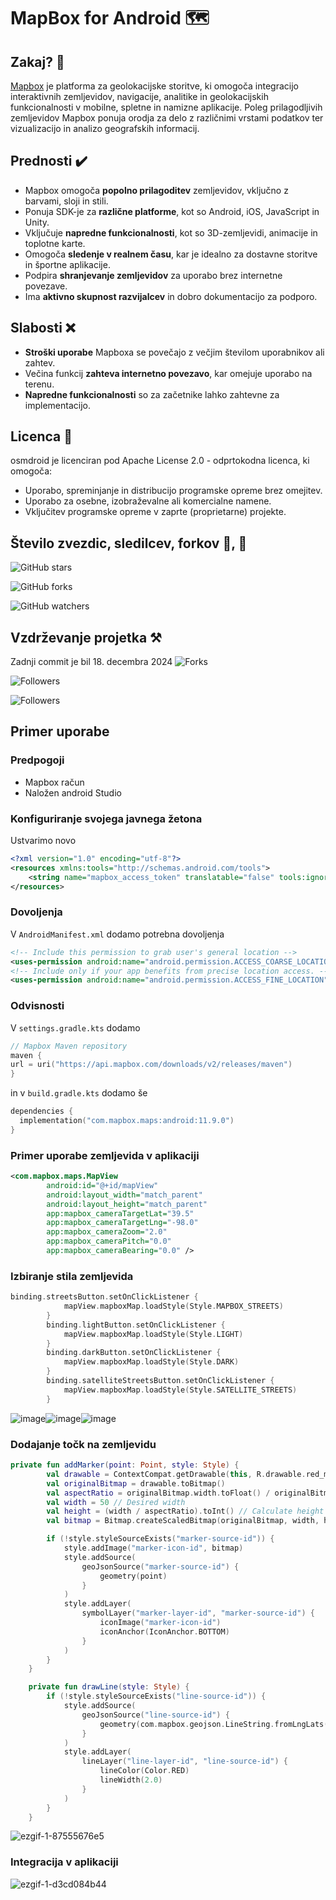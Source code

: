 # MapBox for Android 🗺️

## Zakaj? 🤨
[Mapbox](https://www.mapbox.com/) je platforma za geolokacijske storitve, ki omogoča integracijo interaktivnih zemljevidov, navigacije, analitike in geolokacijskih funkcionalnosti v mobilne, spletne in namizne aplikacije. Poleg prilagodljivih zemljevidov Mapbox ponuja orodja za delo z različnimi vrstami podatkov ter vizualizacijo in analizo geografskih informacij.

## Prednosti ✔️
- Mapbox omogoča **popolno prilagoditev** zemljevidov, vključno z barvami, sloji in stili.
- Ponuja SDK-je za **različne platforme**, kot so Android, iOS, JavaScript in Unity.
- Vključuje **napredne funkcionalnosti**, kot so 3D-zemljevidi, animacije in toplotne karte.
- Omogoča **sledenje v realnem času**, kar je idealno za dostavne storitve in športne aplikacije.
- Podpira **shranjevanje zemljevidov** za uporabo brez internetne povezave.
- Ima **aktivno skupnost razvijalcev** in dobro dokumentacijo za podporo.

## Slabosti ❌
- **Stroški uporabe** Mapboxa se povečajo z večjim številom uporabnikov ali zahtev.
- Večina funkcij **zahteva internetno povezavo**, kar omejuje uporabo na terenu.
- **Napredne funkcionalnosti** so za začetnike lahko zahtevne za implementacijo.

## Licenca 📜
osmdroid je licenciran pod Apache License 2.0 - odprtokodna licenca, ki omogoča:

- Uporabo, spreminjanje in distribucijo programske opreme brez omejitev.
- Uporabo za osebne, izobraževalne ali komercialne namene.
- Vključitev programske opreme v zaprte (proprietarne) projekte.

## Število zvezdic, sledilcev, forkov 🌟, 🍴
![GitHub stars](https://img.shields.io/github/stars/mapbox/mapbox-maps-android?style=social)

![GitHub forks](https://img.shields.io/github/forks/mapbox/mapbox-maps-android?style=social)

![GitHub watchers](https://img.shields.io/github/watchers/mapbox/mapbox-maps-android?style=social)


## Vzdrževanje projetka ⚒️
Zadnji commit je bil 18. decembra 2024
![Forks](https://img.shields.io/badge/last%20commit-december%202024%20-blue)

![Followers](https://img.shields.io/badge/commit%20activity-2/month%20-green)

![Followers](https://img.shields.io/badge/contributors-45%20-blue)

## Primer uporabe
### Predpogoji
- Mapbox račun
- Naložen android Studio
### Konfiguriranje svojega javnega žetona
Ustvarimo novo 
```xml
<?xml version="1.0" encoding="utf-8"?>
<resources xmlns:tools="http://schemas.android.com/tools">
    <string name="mapbox_access_token" translatable="false" tools:ignore="UnusedResources">PUBLIC_TOKEN</string>
</resources>
```
### Dovoljenja
V `AndroidManifest.xml` dodamo potrebna dovoljenja
```xml
<!-- Include this permission to grab user's general location -->
<uses-permission android:name="android.permission.ACCESS_COARSE_LOCATION" />
<!-- Include only if your app benefits from precise location access. -->
<uses-permission android:name="android.permission.ACCESS_FINE_LOCATION" />
```
### Odvisnosti
V `settings.gradle.kts` dodamo 
```kts
// Mapbox Maven repository
maven {
url = uri("https://api.mapbox.com/downloads/v2/releases/maven")
}
```
in v `build.gradle.kts` dodamo še
```kts
dependencies {
  implementation("com.mapbox.maps:android:11.9.0")
}
```
### Primer uporabe zemljevida v aplikaciji
```xml
<com.mapbox.maps.MapView
        android:id="@+id/mapView"
        android:layout_width="match_parent"
        android:layout_height="match_parent"
        app:mapbox_cameraTargetLat="39.5"
        app:mapbox_cameraTargetLng="-98.0"
        app:mapbox_cameraZoom="2.0"
        app:mapbox_cameraPitch="0.0"
        app:mapbox_cameraBearing="0.0" />
```
### Izbiranje stila zemljevida
```kt
binding.streetsButton.setOnClickListener {
            mapView.mapboxMap.loadStyle(Style.MAPBOX_STREETS)
        }
        binding.lightButton.setOnClickListener {
            mapView.mapboxMap.loadStyle(Style.LIGHT)
        }
        binding.darkButton.setOnClickListener {
            mapView.mapboxMap.loadStyle(Style.DARK)
        }
        binding.satelliteStreetsButton.setOnClickListener {
            mapView.mapboxMap.loadStyle(Style.SATELLITE_STREETS)
        }
```
![image](https://github.com/user-attachments/assets/811ad083-3426-4511-9507-2ff8cb8f95d8)![image](https://github.com/user-attachments/assets/f4ca4614-dad6-4487-b858-62eeee84f37d)![image](https://github.com/user-attachments/assets/4e186f93-984f-4fa8-9b0d-5ed823fe1aa9)

### Dodajanje točk na zemljevidu
```kt
private fun addMarker(point: Point, style: Style) {
        val drawable = ContextCompat.getDrawable(this, R.drawable.red_marker)!!
        val originalBitmap = drawable.toBitmap()
        val aspectRatio = originalBitmap.width.toFloat() / originalBitmap.height.toFloat()
        val width = 50 // Desired width
        val height = (width / aspectRatio).toInt() // Calculate height to maintain aspect ratio
        val bitmap = Bitmap.createScaledBitmap(originalBitmap, width, height, false)

        if (!style.styleSourceExists("marker-source-id")) {
            style.addImage("marker-icon-id", bitmap)
            style.addSource(
                geoJsonSource("marker-source-id") {
                    geometry(point)
                }
            )
            style.addLayer(
                symbolLayer("marker-layer-id", "marker-source-id") {
                    iconImage("marker-icon-id")
                    iconAnchor(IconAnchor.BOTTOM)
                }
            )
        }
    }

    private fun drawLine(style: Style) {
        if (!style.styleSourceExists("line-source-id")) {
            style.addSource(
                geoJsonSource("line-source-id") {
                    geometry(com.mapbox.geojson.LineString.fromLngLats(points))
                }
            )
            style.addLayer(
                lineLayer("line-layer-id", "line-source-id") {
                    lineColor(Color.RED)
                    lineWidth(2.0)
                }
            )
        }
    }
```
![ezgif-1-87555676e5](https://github.com/user-attachments/assets/33eb2f4c-9842-43f3-90bd-987f770a821d)

### Integracija v aplikaciji
![ezgif-1-d3cd084b44](https://github.com/user-attachments/assets/6114f8da-a35c-48db-bb69-73723e84b691)




